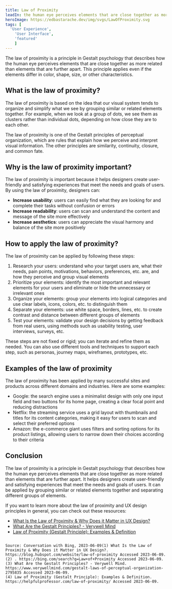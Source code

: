 ```yaml
---
title: Law of Proximity
leadIn: the human eye perceives elements that are close together as more related than elements that are further apart.
heroImage: https://edbastarache.dev/img/svgs/LawOfProximity.svg
tags: [
  'User Experience',
	'User Interface',
	'featured'
	]
---
```


The law of proximity is a principle in Gestalt psychology that describes how the human eye perceives elements that are close together as more related than elements that are further apart. This principle applies even if the elements differ in color, shape, size, or other characteristics.

## What is the law of proximity?

The law of proximity is based on the idea that our visual system tends to organize and simplify what we see by grouping similar or related elements together. For example, when we look at a group of dots, we see them as clusters rather than individual dots, depending on how close they are to each other.

The law of proximity is one of the Gestalt principles of perceptual organization, which are rules that explain how we perceive and interpret visual information. The other principles are similarity, continuity, closure, and common fate.

## Why is the law of proximity important?

The law of proximity is important because it helps designers create user-friendly and satisfying experiences that meet the needs and goals of users. By using the law of proximity, designers can:

- **Increase usability**: users can easily find what they are looking for and complete their tasks without confusion or errors
- **Increase readability**: users can scan and understand the content and message of the site more effectively
- **Increase aesthetics**: users can appreciate the visual harmony and balance of the site more positively

## How to apply the law of proximity?

The law of proximity can be applied by following these steps:

1. Research your users: understand who your target users are, what their needs, pain points, motivations, behaviors, preferences, etc. are, and how they perceive and group visual elements
2. Prioritize your elements: identify the most important and relevant elements for your users and eliminate or hide the unnecessary or irrelevant ones
3. Organize your elements: group your elements into logical categories and use clear labels, icons, colors, etc. to distinguish them
4. Separate your elements: use white space, borders, lines, etc. to create contrast and distance between different groups of elements
5. Test your elements: validate your design decisions by getting feedback from real users, using methods such as usability testing, user interviews, surveys, etc.

These steps are not fixed or rigid; you can iterate and refine them as needed. You can also use different tools and techniques to support each step, such as personas, journey maps, wireframes, prototypes, etc.

## Examples of the law of proximity

The law of proximity has been applied by many successful sites and products across different domains and industries. Here are some examples:

- Google: the search engine uses a minimalist design with only one input field and two buttons for its home page, creating a clear focal point and reducing distractions
- Netflix: the streaming service uses a grid layout with thumbnails and titles for its content categories, making it easy for users to scan and select their preferred options
- Amazon: the e-commerce giant uses filters and sorting options for its product listings, allowing users to narrow down their choices according to their criteria

## Conclusion

The law of proximity is a principle in Gestalt psychology that describes how the human eye perceives elements that are close together as more related than elements that are further apart. It helps designers create user-friendly and satisfying experiences that meet the needs and goals of users. It can be applied by grouping similar or related elements together and separating different groups of elements.

If you want to learn more about the law of proximity and UX design principles in general, you can check out these resources:

- [What Is the Law of Proximity & Why Does it Matter in UX Design?](https://blog.hubspot.com/website/law-of-proximity)
- [What Are the Gestalt Principles? - Verywell Mind](https://www.verywellmind.com/gestalt-laws-of-perceptual-organization-2795835)
- [Law of Proximity (Gestalt Principle): Examples & Definition](https://helpfulprofessor.com/law-of-proximity/)
```

Source: Conversation with Bing, 2023-06-09(1) What Is the Law of Proximity & Why Does it Matter in UX Design?. https://blog.hubspot.com/website/law-of-proximity Accessed 2023-06-09.
(2) . https://bing.com/search?q=Law+of+Proximity Accessed 2023-06-09.
(3) What Are the Gestalt Principles? - Verywell Mind. https://www.verywellmind.com/gestalt-laws-of-perceptual-organization-2795835 Accessed 2023-06-09.
(4) Law of Proximity (Gestalt Principle): Examples & Definition. https://helpfulprofessor.com/law-of-proximity/ Accessed 2023-06-09.

